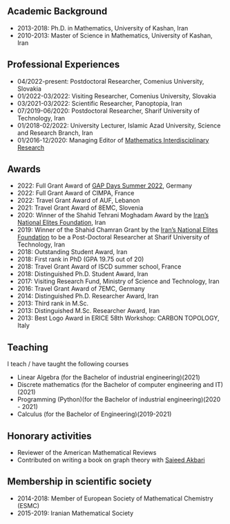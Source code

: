 ## Academic Background
- 2013-2018: Ph.D. in Mathematics, University of Kashan, Iran
- 2010-2013: Master of Science in Mathematics, University of Kashan, Iran

## Professional Experiences
- 04/2022-present: Postdoctoral Researcher, Comenius University, Slovakia
- 01/2022-03/2022: Visiting Researcher, Comenius University, Slovakia
- 03/2021-03/2022: Scientific Researcher, Panoptopia, Iran
- 07/2019-06/2020: Postdoctoral Researcher, Sharif University of Technology, Iran
- 01/2018-02/2022: University Lecturer, Islamic Azad University, Science and Research Branch, Iran
- 01/2016-12/2020: Managing Editor of <a href="https://mir.kashanu.ac.ir/">Mathematics Interdisciplinary Research</a>

## Awards
- 2022: Full Grant Award of <a href="https://www.gapdays.de/gapdays2022-summer/participants/">GAP Days Summer 2022</a>, Germany 
- 2022: Full Grant Award of CIMPA, France
- 2022: Travel Grant Award of AUF, Lebanon
- 2021: Travel Grant Award of 8EMC, Slovenia
- 2020: Winner of the Shahid Tehrani Moghadam Award by the <a href="https://en.bmn.ir/">Iran’s National Elites Foundation</a>, Iran 
- 2019: Winner of the Shahid Chamran Grant by the <a href="https://en.bmn.ir/">Iran’s National Elites Foundation</a> to be a Post-Doctoral Researcher at Sharif University of Technology, Iran
- 2018: Outstanding Student Award, Iran
- 2018: First rank in PhD (GPA 19.75 out of 20)
- 2018: Travel Grant Award of ISCD summer school, France
- 2018: Distinguished Ph.D. Student Award, Iran
- 2017: Visiting Research Fund, Ministry of Science and Technology, Iran
- 2016: Travel Grant Award of 7EMC, Germany
- 2014: Distinguished Ph.D. Researcher Award, Iran
- 2013: Third rank in M.Sc.
- 2013: Distinguished M.Sc. Researcher Award, Iran
- 2013: Best Logo Award in ERICE 58th Workshop: CARBON TOPOLOGY, Italy

## Teaching
I teach / have taught the following courses
- Linear Algebra (for the Bachelor of industrial engineering)(2021)
- Discrete mathematics (for the Bachelor of computer engineering and IT)(2021)
- Programming (Python)(for the Bachelor of industrial engineering)(2020 - 2021)
- Calculus (for the Bachelor of Engineering)(2019-2021)

## Honorary activities
- Reviewer of the American Mathematical Reviews
- Contributed on writing a book on graph theory with <a href="https://mathscinet.ams.org/mathscinet/MRAuthorID/362953">Saieed Akbari</a>

## Membership in scientific society
- 2014-2018: Member of European Society of Mathematical Chemistry (ESMC)
- 2015-2019: Iranian Mathematical Society
